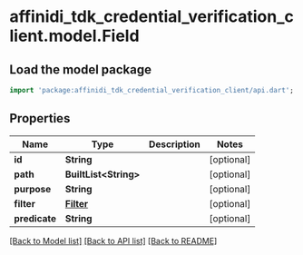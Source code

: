 # affinidi_tdk_credential_verification_client.model.Field

## Load the model package
```dart
import 'package:affinidi_tdk_credential_verification_client/api.dart';
```

## Properties
Name | Type | Description | Notes
------------ | ------------- | ------------- | -------------
**id** | **String** |  | [optional] 
**path** | **BuiltList&lt;String&gt;** |  | [optional] 
**purpose** | **String** |  | [optional] 
**filter** | [**Filter**](Filter.md) |  | [optional] 
**predicate** | **String** |  | [optional] 

[[Back to Model list]](../README.md#documentation-for-models) [[Back to API list]](../README.md#documentation-for-api-endpoints) [[Back to README]](../README.md)


